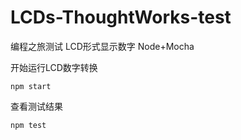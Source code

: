 # LCDs-ThoughtWorks-test
编程之旅测试 LCD形式显示数字 Node+Mocha


开始运行LCD数字转换
```
npm start
```

查看测试结果
```
npm test
```
